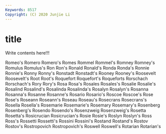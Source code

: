 ```yaml
---
Keywords: 8517
Copyright: (C) 2020 Junjie Li
---
```


# title

Write contents here!!!
 
Romeo's 
Romero 
Romero's
Romes 
Rommel 
Rommel's 
Romney 
Romney's 
Romulus 
Romulus's 
Ron 
Ron's 
Ronald
Ronald's 
Ronda 
Ronda's 
Ronnie 
Ronnie's 
Ronny 
Ronny's 
Ronstadt 
Ronstadt's 
Rooney
Rooney's 
Roosevelt 
Roosevelt's 
Root 
Root's 
Roquefort 
Roquefort's 
Roqueforts 
Rorschach 
Rorschach's
Rory 
Rory's 
Rosa 
Rosa's 
Rosales 
Rosales's 
Rosalie 
Rosalie's 
Rosalind 
Rosalind's
Rosalinda 
Rosalinda's 
Rosalyn 
Rosalyn's 
Rosanna 
Rosanna's 
Rosanne 
Rosanne's 
Rosario 
Rosario's
Roscoe 
Roscoe's 
Rose 
Rose's 
Roseann 
Roseann's 
Roseau 
Roseau's 
Rosecrans 
Rosecrans's
Rosella 
Rosella's 
Rosemarie 
Rosemarie's 
Rosemary 
Rosemary's 
Rosenberg 
Rosenberg's 
Rosendo 
Rosendo's
Rosenzweig 
Rosenzweig's 
Rosetta 
Rosetta's 
Rosicrucian 
Rosicrucian's 
Rosie 
Rosie's 
Roslyn 
Roslyn's
Ross 
Ross's 
Rossetti 
Rossetti's 
Rossini 
Rossini's 
Rostand 
Rostand's 
Rostov 
Rostov's
Rostropovich 
Rostropovich's 
Roswell 
Roswell's 
Rotarian 
Rotarian's 
